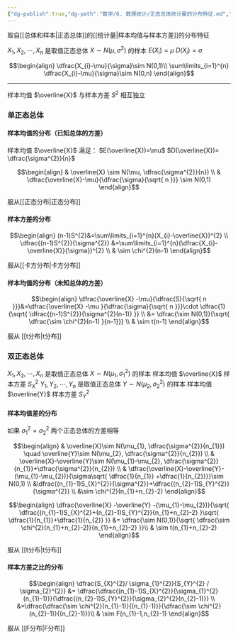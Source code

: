 ```yaml
---
{"dg-publish":true,"dg-path":"数学/6. 数理统计/正态总体统计量的分布特征.md","permalink":"/数学/6. 数理统计/正态总体统计量的分布特征/","dgPassFrontmatter":true,"noteIcon":"","created":"2024-05-17T22:43:34.479+08:00","updated":"2025-04-14T11:44:41.499+08:00"}
---
```


取自[[总体和样本\|正态总体]]的[[统计量\|样本均值与样本方差]]的分布特征

$X_{1},X_{2},\cdots,X_{n}$  是取值正态总体 $X\sim N(\mu,\sigma^{2})$ 的样本
$E(X_{i})=\mu$      $D(X_{i})=\sigma$


$$\begin{align}
 \dfrac{X_{i}-\mu}{\sigma}\sim N(0,1)\\
\sum\limits_{i=1}^{n} \dfrac{X_{i}-\mu}{\sigma}\sim N(0,n)
\end{align}$$
***

样本均值 $\overline{X}$ 与样本方差 $S^{2}$ 相互独立
### 单正态总体
#### 样本均值的分布（已知总体的方差）
样本均值 $\overline{X}$ 满足：
$E(\overline{X})=\mu$    $D(\overline{X})= \dfrac{\sigma^{2}}{n}$

$$\begin{align}
 & \overline{X}  \sim N(\mu, \dfrac{\sigma^{2}}{n}) \\
 & \dfrac{\overline{X}-\mu}{\dfrac{\sigma}{\sqrt{ n }}} \sim N(0,1)
\end{align}$$

服从[[正态分布\|正态分布]]
#### 样本方差的分布
$$\begin{align}
(n-1)S^{2}&=\sum\limits_{i=1}^{n}(X_{i}-\overline{X})^{2} \\
\dfrac{(n-1)S^{2}}{\sigma^{2}} &=\sum\limits_{i=1}^{n}(\dfrac{X_{i}-\overline{X}}{\sigma})^{2} \\
& \sim \chi^{2}(n-1)
\end{align}$$

服从[[卡方分布\|卡方分布]]

#### 样本均值的分布（未知总体的方差）
$$\begin{align}
\dfrac{\overline{X}  -\mu}{\dfrac{S}{\sqrt{ n }}}&=\dfrac{\overline{X} -\mu }{\dfrac{\sigma}{\sqrt{ n }}}\cdot \dfrac{1}{\sqrt{ \dfrac{(n-1)S^{2}}{\sigma^{2}(n-1)} }} \\
  &=  \dfrac{\sim N(0,1)}{\sqrt{ \dfrac{\sim \chi^{2}(n-1) }{n-1}}} \\
 & \sim t(n-1)
\end{align}$$

服从 [[t分布\|t分布]]


### 双正态总体
$X_{1},X_{2},\cdots,X_{n}$  是取值正态总体 $X\sim N(\mu_{1},\sigma^{2}_{1})$ 的样本
样本均值 $\overline{X}$       样本方差 $S_{X}^{2}$
$Y_{1},Y_{2},\cdots,Y_{n}$     是取值正态总体 $Y\sim N(\mu_{2},\sigma^{2}_{2})$ 的样本
样本均值 $\overline{Y}$       样本方差 $S_{Y}^{2}$

#### 样本均值差的分布
如果 $\sigma_{1}^{2}=\sigma_{2}^{2}$  两个正态总体的方差相等

$$\begin{align}
 & \overline{X}\sim N(\mu_{1}, \dfrac{\sigma^{2}}{n_{1}})   
\quad \overline{Y}\sim N(\mu_{2}, \dfrac{\sigma^{2}}{n_{2}})   \\
 & \overline{X}-\overline{Y}\sim N(\mu_{1}-\mu_{2}, \dfrac{\sigma^{2}}{n_{1}}+\dfrac{\sigma^{2}}{n_{2}})     \\
 & \dfrac{\overline{X}-\overline{Y}-(\mu_{1}-\mu_{2})}{\sigma\sqrt{ \dfrac{1}{n_{1}} +\dfrac{1}{n_{2}}}}\sim N(0,1) \\ 
&\dfrac{(n_{1}-1)S_{X}^{2}}{\sigma^{2}}+\dfrac{(n_{2}-1)S_{Y}^{2}}{\sigma^{2}} \\
&\sim \chi^{2}(n_{1}+n_{2}-2)
\end{align}$$

$$\begin{align}
\dfrac{\overline{X}  -\overline{Y}  -(\mu_{1}-\mu_{2})}{\sqrt{ \dfrac{(n_{1}-1)S_{X}^{2}+(n_{2}-1)S_{Y}^{2}}{n_{1}+n_{2}-2} }\sqrt{ \dfrac{1}{n_{1}}+\dfrac{1}{n_{2}} }}  &= \dfrac{\sim N(0,1)}{\sqrt{ \dfrac{\sim \chi^{2}(n_{1}+n_{2}-2)}{n_{1}+n_{2}-2} }}\\
 & \sim t(n_{1}+n_{2}-2)
\end{align}$$

服从 [[t分布\|t分布]]

#### 样本方差之比的分布

$$\begin{align}
\dfrac{S_{X}^{2}/  \sigma_{1}^{2}}{S_{Y}^{2} / \sigma_{2}^{2}} &= \dfrac{\dfrac{(n_{1}-1)S_{X}^{2}}{\sigma_{1}^{2}(n_{1}-1)}}{\dfrac{(n_{2}-1)S_{Y}^{2}}{\sigma_{2}^{2}(n_{2}-1)}} \\
&=\dfrac{\dfrac{\sim \chi^{2}(n_{1}-1)}{(n_{1}-1)}}{\dfrac{\sim \chi^{2}(n_{2}-1)}{(n_{2}-1)}}\\
 & \sim F(n_{1}-1,n_{2}-1)
\end{align}$$

服从 [[F分布\|F分布]]


